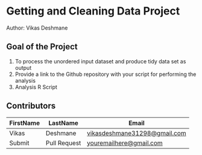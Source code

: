 # Getting and Cleaning Data Project
Author: Vikas Deshmane <br />

## Goal of the Project
1. To process the unordered input dataset and produce tidy data set as output
2. Provide a link to the Github repository with your script for performing the analysis 
4. Analysis R Script

## Contributors

FirstName | LastName | Email
--- | --- | ---
Vikas |  Deshmane |  <vikasdeshmane31298@gmail.com>
Submit |  Pull Request | <youremailhere@gmail.com>

